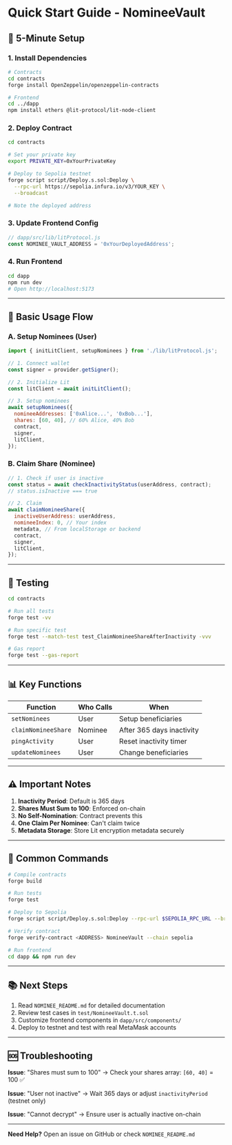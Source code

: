# Quick Start Guide - NomineeVault

## 🚀 5-Minute Setup

### 1. Install Dependencies

```bash
# Contracts
cd contracts
forge install OpenZeppelin/openzeppelin-contracts

# Frontend
cd ../dapp
npm install ethers @lit-protocol/lit-node-client
```

### 2. Deploy Contract

```bash
cd contracts

# Set your private key
export PRIVATE_KEY=0xYourPrivateKey

# Deploy to Sepolia testnet
forge script script/Deploy.s.sol:Deploy \
  --rpc-url https://sepolia.infura.io/v3/YOUR_KEY \
  --broadcast

# Note the deployed address
```

### 3. Update Frontend Config

```javascript
// dapp/src/lib/litProtocol.js
const NOMINEE_VAULT_ADDRESS = '0xYourDeployedAddress';
```

### 4. Run Frontend

```bash
cd dapp
npm run dev
# Open http://localhost:5173
```

---

## 📝 Basic Usage Flow

### A. Setup Nominees (User)

```javascript
import { initLitClient, setupNominees } from './lib/litProtocol.js';

// 1. Connect wallet
const signer = provider.getSigner();

// 2. Initialize Lit
const litClient = await initLitClient();

// 3. Setup nominees
await setupNominees({
  nomineeAddresses: ['0xAlice...', '0xBob...'],
  shares: [60, 40], // 60% Alice, 40% Bob
  contract,
  signer,
  litClient,
});
```

### B. Claim Share (Nominee)

```javascript
// 1. Check if user is inactive
const status = await checkInactivityStatus(userAddress, contract);
// status.isInactive === true

// 2. Claim
await claimNomineeShare({
  inactiveUserAddress: userAddress,
  nomineeIndex: 0, // Your index
  metadata, // From localStorage or backend
  contract,
  signer,
  litClient,
});
```

---

## 🧪 Testing

```bash
cd contracts

# Run all tests
forge test -vv

# Run specific test
forge test --match-test test_ClaimNomineeShareAfterInactivity -vvv

# Gas report
forge test --gas-report
```

---

## 📊 Key Functions

| Function | Who Calls | When |
|----------|-----------|------|
| `setNominees` | User | Setup beneficiaries |
| `claimNomineeShare` | Nominee | After 365 days inactivity |
| `pingActivity` | User | Reset inactivity timer |
| `updateNominees` | User | Change beneficiaries |

---

## ⚠️ Important Notes

1. **Inactivity Period**: Default is 365 days
2. **Shares Must Sum to 100**: Enforced on-chain
3. **No Self-Nomination**: Contract prevents this
4. **One Claim Per Nominee**: Can't claim twice
5. **Metadata Storage**: Store Lit encryption metadata securely

---

## 🔧 Common Commands

```bash
# Compile contracts
forge build

# Run tests
forge test

# Deploy to Sepolia
forge script script/Deploy.s.sol:Deploy --rpc-url $SEPOLIA_RPC_URL --broadcast

# Verify contract
forge verify-contract <ADDRESS> NomineeVault --chain sepolia

# Run frontend
cd dapp && npm run dev
```

---

## 📚 Next Steps

1. Read `NOMINEE_README.md` for detailed documentation
2. Review test cases in `test/NomineeVault.t.sol`
3. Customize frontend components in `dapp/src/components/`
4. Deploy to testnet and test with real MetaMask accounts

---

## 🆘 Troubleshooting

**Issue**: "Shares must sum to 100"
→ Check your shares array: `[60, 40]` = 100 ✅

**Issue**: "User not inactive"
→ Wait 365 days or adjust `inactivityPeriod` (testnet only)

**Issue**: "Cannot decrypt"
→ Ensure user is actually inactive on-chain

---

**Need Help?** Open an issue on GitHub or check `NOMINEE_README.md`
